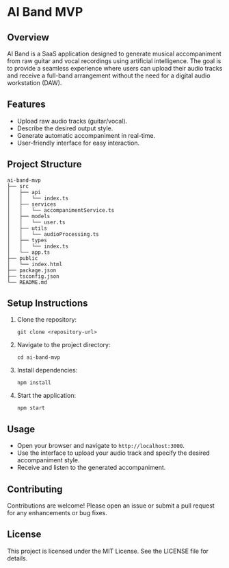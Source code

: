 # AI Band MVP

## Overview
AI Band is a SaaS application designed to generate musical accompaniment from raw guitar and vocal recordings using artificial intelligence. The goal is to provide a seamless experience where users can upload their audio tracks and receive a full-band arrangement without the need for a digital audio workstation (DAW).

## Features
- Upload raw audio tracks (guitar/vocal).
- Describe the desired output style.
- Generate automatic accompaniment in real-time.
- User-friendly interface for easy interaction.

## Project Structure
```
ai-band-mvp
├── src
│   ├── api
│   │   └── index.ts
│   ├── services
│   │   └── accompanimentService.ts
│   ├── models
│   │   └── user.ts
│   ├── utils
│   │   └── audioProcessing.ts
│   ├── types
│   │   └── index.ts
│   └── app.ts
├── public
│   └── index.html
├── package.json
├── tsconfig.json
└── README.md
```

## Setup Instructions
1. Clone the repository:
   ```
   git clone <repository-url>
   ```
2. Navigate to the project directory:
   ```
   cd ai-band-mvp
   ```
3. Install dependencies:
   ```
   npm install
   ```
4. Start the application:
   ```
   npm start
   ```

## Usage
- Open your browser and navigate to `http://localhost:3000`.
- Use the interface to upload your audio track and specify the desired accompaniment style.
- Receive and listen to the generated accompaniment.

## Contributing
Contributions are welcome! Please open an issue or submit a pull request for any enhancements or bug fixes.

## License
This project is licensed under the MIT License. See the LICENSE file for details.